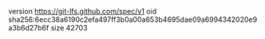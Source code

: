 version https://git-lfs.github.com/spec/v1
oid sha256:6ecc38a6190c2efa497ff3b0a00a653b4695dae09a6994342020e9a3b6d27b6f
size 42703
